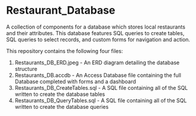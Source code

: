 # Restaurant_Database
A collection of components for a database which stores local restaurants and their attributes. This database features SQL queries to create tables, SQL queries to select records, and custom forms for navigation and action.

This repository contains the following four files:

1. Restaurants_DB_ERD.jpeg - An ERD diagram detailing the database structure
2. Restaurants_DB.accdb - An Access Database file containing the full Database completed with forms and a dashboard
3. Restaurants_DB_CreateTables.sql - A SQL file containing all of the SQL written to create the database tables
4. Restaurants_DB_QueryTables.sql - A SQL file containing all of the SQL written to create the database queries
